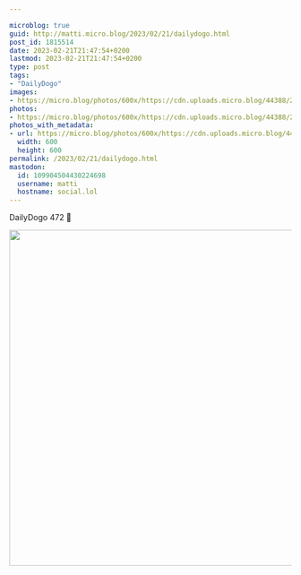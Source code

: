 ```yaml
---

microblog: true
guid: http://matti.micro.blog/2023/02/21/dailydogo.html
post_id: 1815514
date: 2023-02-21T21:47:54+0200
lastmod: 2023-02-21T21:47:54+0200
type: post
tags:
- "DailyDogo"
images:
- https://micro.blog/photos/600x/https://cdn.uploads.micro.blog/44388/2023/f8bd380ced.jpg
photos:
- https://micro.blog/photos/600x/https://cdn.uploads.micro.blog/44388/2023/f8bd380ced.jpg
photos_with_metadata:
- url: https://micro.blog/photos/600x/https://cdn.uploads.micro.blog/44388/2023/f8bd380ced.jpg
  width: 600
  height: 600
permalink: /2023/02/21/dailydogo.html
mastodon:
  id: 109904504430224698
  username: matti
  hostname: social.lol
---
```

DailyDogo 472 🐶

<img src="/media/uploads/2023/f8bd380ced.jpg" width="600" height="600" alt="" />
